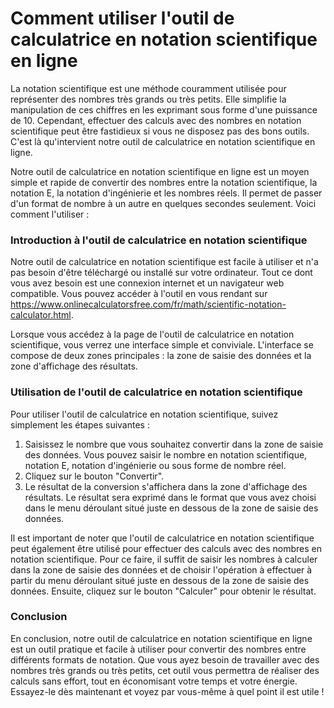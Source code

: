 Comment utiliser l'outil de calculatrice en notation scientifique en ligne
==========================================================================

La notation scientifique est une méthode couramment utilisée pour représenter des nombres très grands ou très petits. Elle simplifie la manipulation de ces chiffres en les exprimant sous forme d'une puissance de 10. Cependant, effectuer des calculs avec des nombres en notation scientifique peut être fastidieux si vous ne disposez pas des bons outils. C'est là qu'intervient notre outil de calculatrice en notation scientifique en ligne.

Notre outil de calculatrice en notation scientifique en ligne est un moyen simple et rapide de convertir des nombres entre la notation scientifique, la notation E, la notation d'ingénierie et les nombres réels. Il permet de passer d'un format de nombre à un autre en quelques secondes seulement. Voici comment l'utiliser :

### Introduction à l'outil de calculatrice en notation scientifique

Notre outil de calculatrice en notation scientifique est facile à utiliser et n'a pas besoin d'être téléchargé ou installé sur votre ordinateur. Tout ce dont vous avez besoin est une connexion internet et un navigateur web compatible. Vous pouvez accéder à l'outil en vous rendant sur <https://www.onlinecalculatorsfree.com/fr/math/scientific-notation-calculator.html>.

Lorsque vous accédez à la page de l'outil de calculatrice en notation scientifique, vous verrez une interface simple et conviviale. L'interface se compose de deux zones principales : la zone de saisie des données et la zone d'affichage des résultats.

### Utilisation de l'outil de calculatrice en notation scientifique

Pour utiliser l'outil de calculatrice en notation scientifique, suivez simplement les étapes suivantes :

1. Saisissez le nombre que vous souhaitez convertir dans la zone de saisie des données. Vous pouvez saisir le nombre en notation scientifique, notation E, notation d'ingénierie ou sous forme de nombre réel.
2. Cliquez sur le bouton "Convertir".
3. Le résultat de la conversion s'affichera dans la zone d'affichage des résultats. Le résultat sera exprimé dans le format que vous avez choisi dans le menu déroulant situé juste en dessous de la zone de saisie des données.

Il est important de noter que l'outil de calculatrice en notation scientifique peut également être utilisé pour effectuer des calculs avec des nombres en notation scientifique. Pour ce faire, il suffit de saisir les nombres à calculer dans la zone de saisie des données et de choisir l'opération à effectuer à partir du menu déroulant situé juste en dessous de la zone de saisie des données. Ensuite, cliquez sur le bouton "Calculer" pour obtenir le résultat.

### Conclusion

En conclusion, notre outil de calculatrice en notation scientifique en ligne est un outil pratique et facile à utiliser pour convertir des nombres entre différents formats de notation. Que vous ayez besoin de travailler avec des nombres très grands ou très petits, cet outil vous permettra de réaliser des calculs sans effort, tout en économisant votre temps et votre énergie. Essayez-le dès maintenant et voyez par vous-même à quel point il est utile !